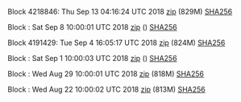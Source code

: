 Block 4218846: Thu Sep 13 04:16:24 UTC 2018 [zip](https://transfer.sh/K0BYA/bootstrap.dat.20180913.zip) (829M) [SHA256](https://transfer.sh/n0Isj/sha256.txt)

Block : Sat Sep  8 10:00:01 UTC 2018 [zip]() () [SHA256](https://transfer.sh/mTuyJ/sha256.txt)

Block 4191429: Tue Sep  4 16:05:17 UTC 2018 [zip](https://transfer.sh/1MOFH/bootstrap.dat.20180904.zip) (824M) [SHA256](https://transfer.sh/sMgZF/sha256.txt)

Block : Sat Sep  1 10:00:03 UTC 2018 [zip]() () [SHA256](https://transfer.sh/s662O/sha256.txt)

Block : Wed Aug 29 10:00:01 UTC 2018 [zip](https://transfer.sh/yne5y/bootstrap.dat.20180829.zip) (818M) [SHA256](https://transfer.sh/KYLQ6/sha256.txt)

Block : Wed Aug 22 10:00:02 UTC 2018 [zip](https://transfer.sh/Lnd6g/bootstrap.dat.20180822.zip) (813M) [SHA256](https://transfer.sh/14dsqE/sha256.txt)
